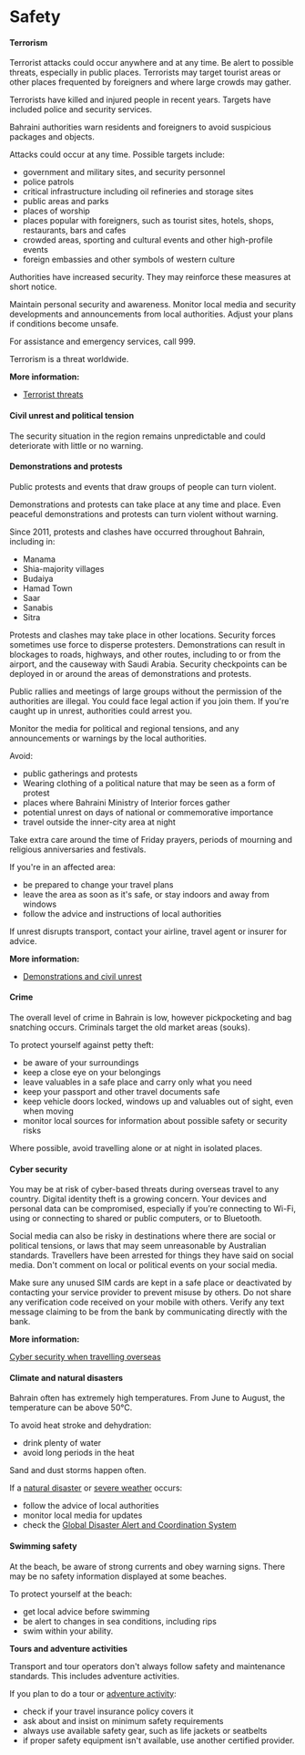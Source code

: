 # Safety

#### Terrorism

Terrorist attacks could occur anywhere and at any time. Be alert to possible threats, especially in public places. Terrorists may target tourist areas or other places frequented by foreigners and where large crowds may gather.

Terrorists have killed and injured people in recent years. Targets have included police and security services.

Bahraini authorities warn residents and foreigners to avoid suspicious packages and objects.

Attacks could occur at any time. Possible targets include:

* government and military sites, and security personnel
* police patrols
* critical infrastructure including oil refineries and storage sites
* public areas and parks
* places of worship
* places popular with foreigners, such as tourist sites, hotels, shops, restaurants, bars and cafes
* crowded areas, sporting and cultural events and other high-profile events
* foreign embassies and other symbols of western culture

Authorities have increased security. They may reinforce these measures at short notice.

Maintain personal security and awareness. Monitor local media and security developments and announcements from local authorities. Adjust your plans if conditions become unsafe.

For assistance and emergency services, call 999.

Terrorism is a threat worldwide.

**More information:**

* [Terrorist threats](/before-you-go/safety/terrorism "Terrorism")

#### Civil unrest and political tension

The security situation in the region remains unpredictable and could deteriorate with little or no warning.

#### Demonstrations and protests

Public protests and events that draw groups of people can turn violent.

Demonstrations and protests can take place at any time and place. Even peaceful demonstrations and protests can turn violent without warning.

Since 2011, protests and clashes have occurred throughout Bahrain, including in:

* Manama
* Shia-majority villages
* Budaiya
* Hamad Town
* Saar
* Sanabis
* Sitra

Protests and clashes may take place in other locations. Security forces sometimes use force to disperse protesters. Demonstrations can result in blockages to roads, highways, and other routes, including to or from the airport, and the causeway with Saudi Arabia. Security checkpoints can be deployed in or around the areas of demonstrations and protests.

Public rallies and meetings of large groups without the permission of the authorities are illegal. You could face legal action if you join them. If you're caught up in unrest, authorities could arrest you.

Monitor the media for political and regional tensions, and any announcements or warnings by the local authorities.

Avoid:

* public gatherings and protests
* Wearing clothing of a political nature that may be seen as a form of protest
* places where Bahraini Ministry of Interior forces gather
* potential unrest on days of national or commemorative importance
* travel outside the inner-city area at night

Take extra care around the time of Friday prayers, periods of mourning and religious anniversaries and festivals.

If you're in an affected area:

* be prepared to change your travel plans
* leave the area as soon as it's safe, or stay indoors and away from windows
* follow the advice and instructions of local authorities

If unrest disrupts transport, contact your airline, travel agent or insurer for advice.

**More information:**

* [Demonstrations and civil unrest](/before-you-go/safety/protests-civil-unrest "Protests and civil unrest")

#### Crime

The overall level of crime in Bahrain is low, however pickpocketing and bag snatching occurs. Criminals target the old market areas (souks).

To protect yourself against petty theft:

* be aware of your surroundings
* keep a close eye on your belongings
* leave valuables in a safe place and carry only what you need
* keep your passport and other travel documents safe
* keep vehicle doors locked, windows up and valuables out of sight, even when moving
* monitor local sources for information about possible safety or security risks

Where possible, avoid travelling alone or at night in isolated places.

#### Cyber security

You may be at risk of cyber-based threats during overseas travel to any country. Digital identity theft is a growing concern. Your devices and personal data can be compromised, especially if you’re connecting to Wi-Fi, using or connecting to shared or public computers, or to Bluetooth.

Social media can also be risky in destinations where there are social or political tensions, or laws that may seem unreasonable by Australian standards. Travellers have been arrested for things they have said on social media. Don't comment on local or political events on your social media.

Make sure any unused SIM cards are kept in a safe place or deactivated by contacting your service provider to prevent misuse by others. Do not share any verification code received on your mobile with others. Verify any text message claiming to be from the bank by communicating directly with the bank.

**More information:**

[Cyber security when travelling overseas](https://www.smartraveller.gov.au/before-you-go/staying-safe/cyber-security)

#### Climate and natural disasters

Bahrain often has extremely high temperatures. From June to August, the temperature can be above 50°C.

To avoid heat stroke and dehydration:

* drink plenty of water
* avoid long periods in the heat

Sand and dust storms happen often.

If a [natural disaster](/before-you-go/safety/natural-disasters "Staying safe when there's a natural disaster") or [severe weather](/while-youre-away/crisis-or-emergency/severe-weather-incident "There's a severe weather incident") occurs:

* follow the advice of local authorities
* monitor local media for updates
* check the [Global Disaster Alert and Coordination System](http://gdacs.org/)

#### Swimming safety

At the beach, be aware of strong currents and obey warning signs. There may be no safety information displayed at some beaches.

To protect yourself at the beach:

* get local advice before swimming
* be alert to changes in sea conditions, including rips
* swim within your ability.

**Tours and adventure activities**

Transport and tour operators don't always follow safety and maintenance standards. This includes adventure activities.

If you plan to do a tour or [adventure activity](https://www.smartraveller.gov.au/before-you-go/activities/adventure):

* check if your travel insurance policy covers it
* ask about and insist on minimum safety requirements
* always use available safety gear, such as life jackets or seatbelts
* if proper safety equipment isn't available, use another certified provider.